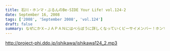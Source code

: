 ```yaml
---
title: 石川・ホンマ・ぶるんのBe-SIDE Your Life! vol.124-2
date: September 16, 2008
tags: ['2008', 'September 2008', 'vol.124']
draft: false
summary: なぜにかＸ−ＪＡＰＡＮにはべらぼうに詳しくなっていくビーサイメンバー！ホンマさん本日もギターを背負っての登場。弊社ビーチ氏に「バンドマン気取ってんじゃねぇ！！」と一喝されていました・・・NAMAE
---
```


http://project-phi.ddo.jp/ishikawa/ishikawa124_2.mp3